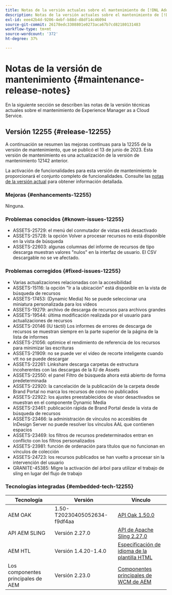 ```yaml
---
title: Notas de la versión actuales sobre el mantenimiento de [!DNL Adobe Experience Manager] as a Cloud Service.
description: Notas de la versión actuales sobre el mantenimiento de [!DNL Adobe Experience Manager] as a Cloud Service.
exl-id: eee42b4d-9206-4ebf-b88d-d8df14c46094
source-git-commit: 26178edc3308801e0273aca67b7cd82180131483
workflow-type: tm+mt
source-wordcount: '372'
ht-degree: 37%

---
```


# Notas de la versión de mantenimiento {#maintenance-release-notes}

En la siguiente sección se describen las notas de la versión técnicas actuales sobre el mantenimiento de Experience Manager as a Cloud Service.

## Versión 12255 {#release-12255}

A continuación se resumen las mejoras continuas para la 12255 de la versión de mantenimiento, que se publicó el 13 de junio de 2023. Esta versión de mantenimiento es una actualización de la versión de mantenimiento 12142 anterior.

La activación de funcionalidades para esta versión de mantenimiento le proporcionará el conjunto completo de funcionalidades. Consulte las [notas de la versión actual](/help/release-notes/release-notes-cloud/release-notes-current.md) para obtener información detallada.

### Mejoras {#enhancements-12255}

Ninguna.

### Problemas conocidos {#known-issues-12255}

- ASSETS-25729: el menú del conmutador de vistas está desactivado
- ASSETS-25728: la opción Volver a procesar recursos no está disponible en la vista de búsqueda
- ASSETS-22603: algunas columnas del informe de recursos de tipo descarga muestran valores &quot;nulos&quot; en la interfaz de usuario. El CSV descargable no se ve afectado.

### Problemas corregidos {#fixed-issues-12255}

- Varias actualizaciones relacionadas con la accesibilidad
- ASSETS-15116: la opción &quot;Ir a la ubicación&quot; está disponible en la vista de búsqueda de recursos
- ASSETS-17453: (Dynamic Media) No se puede seleccionar una miniatura personalizada para los vídeos
- ASSETS-19279: archivo de descarga de recursos para archivos grandes
- ASSETS-19544: última modificación realizada por el usuario para actualizaciones de recursos
- ASSETS-20146 (IU táctil) Los informes de errores de descarga de recursos se muestran siempre en la parte superior de la página de la lista de informes
- ASSETS-21056: optimice el rendimiento de referencia de los recursos para minimizar las escrituras
- ASSETS-21909: no se puede ver el vídeo de recorte inteligente cuando vtt no se puede descargar
- ASSETS-22261: Linkshare descarga carpetas de estructura incoherentes con las descargas de la IU de Assets
- ASSETS-22550: el panel Filtro de búsqueda ahora está abierto de forma predeterminada
- ASSETS-22920: la cancelación de la publicación de la carpeta desde Brand Portal no marca los recursos de como no publicados
- ASSETS-22922: los ajustes preestablecidos de visor desactivados se muestran en el componente Dynamic Media
- ASSETS-23461: publicación rápida de Brand Portal desde la vista de búsqueda de recursos
- ASSETS-23466: la administración de vínculos no accesibles de InDesign Server no puede resolver los vínculos AAL que contienen espacios
- ASSETS-23469: los filtros de recursos predeterminados entran en conflicto con los filtros personalizados
- ASSETS-23981: función de ordenación para títulos que no funcionan en vínculos de colección
- ASSETS-24723: los recursos publicados se han vuelto a procesar sin la intervención del usuario
- GRANITE-45385: Migre la activación del árbol para utilizar el trabajo de sling en lugar del flujo de trabajo

### Tecnologías integradas {#embedded-tech-12255}

| Tecnología | Versión | Vínculo |
|---|---|---|
| AEM OAK | 1.50-T20230405052634-f9df4aa | [API Oak 1.50.0](https://www.javadoc.io/doc/org.apache.jackrabbit/oak-api/1.50.0/index.html) |
| API AEM SLING | Versión 2.27.0 | [API de Apache Sling 2.27.0](https://www.javadoc.io/doc/org.apache.sling/org.apache.sling.api/latest/index.html) |
| AEM HTL | Versión 1.4.20-1.4.0 | [Especificación de idioma de la plantilla HTML](https://github.com/adobe/htl-spec) |
| Los componentes principales de AEM | Versión 2.23.0 | [Componentes principales de WCM de AEM](https://github.com/adobe/aem-core-wcm-components) |

